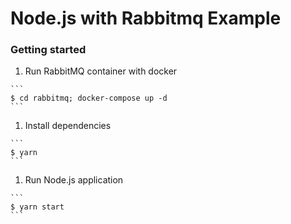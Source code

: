 # Node.js with Rabbitmq Example

### Getting started

  1. Run RabbitMQ container with docker

    ```
    $ cd rabbitmq; docker-compose up -d
    ```

  1. Install dependencies

    ```
    $ yarn
    ```

  1. Run Node.js application

    ```
    $ yarn start
    ```
